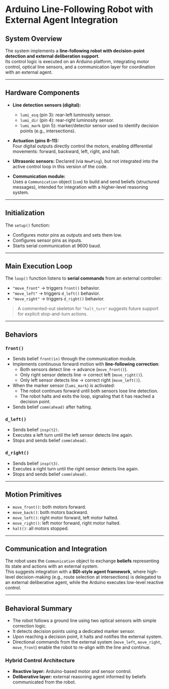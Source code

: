 # Arduino Line-Following Robot with External Agent Integration

## System Overview
The system implements a **line-following robot with decision-point detection and external deliberation support**.  
Its control logic is executed on an Arduino platform, integrating motor control, optical line sensors, and a communication layer for coordination with an external agent.

---

## Hardware Components
- **Line detection sensors (digital):**
  - `lumi_esq` (pin 3): rear-left luminosity sensor.  
  - `lumi_dir` (pin 4): rear-right luminosity sensor.  
  - `lumi_mark` (pin 5): marker/detector sensor used to identify decision points (e.g., intersections).  

- **Actuation (pins 8–11):**  
  Four digital outputs directly control the motors, enabling differential movements: forward, backward, left, right, and halt.  

- **Ultrasonic sensors:** Declared (via `NewPing`), but not integrated into the active control loop in this version of the code.  

- **Communication module:**  
  Uses a `Communication` object (`com`) to build and send beliefs (structured messages), intended for integration with a higher-level reasoning system.  

---

## Initialization
The `setup()` function:
- Configures motor pins as outputs and sets them low.  
- Configures sensor pins as inputs.  
- Starts serial communication at 9600 baud.  

---

## Main Execution Loop
The `loop()` function listens to **serial commands** from an external controller:
- `"move_front"` → triggers `front()` behavior.  
- `"move_left"` → triggers `d_left()` behavior.  
- `"move_right"` → triggers `d_right()` behavior.  

> A commented-out skeleton for `"halt_turn"` suggests future support for explicit stop-and-turn actions.

---

## Behaviors

### `front()`
- Sends belief `front(in)` through the communication module.  
- Implements continuous forward motion with **line-following correction**:
  - Both sensors detect line → advance (`move_front()`).  
  - Only right sensor detects line → correct left (`move_right()`).  
  - Only left sensor detects line → correct right (`move_left()`).  
- When the marker sensor (`lumi_mark`) is activated:
  - The robot continues forward until both sensors lose line detection.  
  - The robot halts and exits the loop, signaling that it has reached a decision point.  
- Sends belief `comm(ahead)` after halting.  

### `d_left()`
- Sends belief `insp(t2)`.  
- Executes a left turn until the left sensor detects line again.  
- Stops and sends belief `comm(ahead)`.  

### `d_right()`
- Sends belief `insp(t3)`.  
- Executes a right turn until the right sensor detects line again.  
- Stops and sends belief `comm(ahead)`.  

---

## Motion Primitives
- `move_front()`: both motors forward.  
- `move_back()`: both motors backward.  
- `move_left()`: right motor forward, left motor halted.  
- `move_right()`: left motor forward, right motor halted.  
- `halt()`: all motors stopped.  

---

## Communication and Integration
The robot uses the `Communication` object to exchange **beliefs** representing its state and actions with an external system.  
This suggests integration with a **BDI-style agent framework**, where high-level decision-making (e.g., route selection at intersections) is delegated to an external deliberative agent, while the Arduino executes low-level reactive control.  

---

## Behavioral Summary
- The robot follows a ground line using two optical sensors with simple correction logic.  
- It detects decision points using a dedicated marker sensor.  
- Upon reaching a decision point, it halts and notifies the external system.  
- Directional commands from the external system (`move_left`, `move_right`, `move_front`) enable the robot to re-align with the line and continue.  

### Hybrid Control Architecture
- **Reactive layer:** Arduino-based motor and sensor control.  
- **Deliberative layer:** external reasoning agent informed by beliefs communicated from the robot.  
